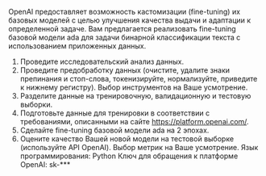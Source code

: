 OpenAI предоставляет возможность кастомизации (fine-tuning) их базовых моделей с целью улучшения качества выдачи и адаптации к определенной задаче. Вам предлагается реализовать fine-tuning базовой модели ada для задачи бинарной классификации текста с использованием приложенных данных.
1.	Проведите исследовательский анализ данных.
2.	Проведите предобработку данных (очистите, удалите знаки препинания и стоп-слова, токенизируйте, нормализуйте, приведите к нижнему регистру). Выбор инструментов на Ваше усмотрение.
3.	Разделите данные на тренировочную, валидационную и тестовую выборки.
4.	Подготовьте данные для тренировки в соответствии с требованиями, описанными на сайте https://platform.openai.com/.
5.	Сделайте fine-tuning базовой модели ada на 2 эпохах.
6.	Оцените качество Вашей новой модели на тестовой выборке (используйте API OpenAI). Выбор метрик на Ваше усмотрение.
Язык программирования: Python
Ключ для обращения к платформе OpenAI:
sk-***

